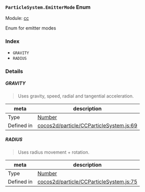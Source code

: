 ### `ParticleSystem.EmitterMode` Enum



Module: [cc](../modules/cc.md)


Enum for emitter modes


### Index
  - `GRAVITY`
  - `RADIUS`

### Details


##### GRAVITY

> Uses gravity, speed, radial and tangential acceleration.

| meta | description |
|------|-------------|
| Type | <a href="https://developer.mozilla.org/en/JavaScript/Reference/Global_Objects/Number" class="crosslink external" target="_blank">Number</a> |
| Defined in | [cocos2d/particle/CCParticleSystem.js:69](https://github.com/cocos-creator/engine/blob/44d068bea8120146521ec334827cb5b67a7d9b8f/cocos2d/particle/CCParticleSystem.js#L69) |



##### RADIUS

> Uses radius movement + rotation.

| meta | description |
|------|-------------|
| Type | <a href="https://developer.mozilla.org/en/JavaScript/Reference/Global_Objects/Number" class="crosslink external" target="_blank">Number</a> |
| Defined in | [cocos2d/particle/CCParticleSystem.js:75](https://github.com/cocos-creator/engine/blob/44d068bea8120146521ec334827cb5b67a7d9b8f/cocos2d/particle/CCParticleSystem.js#L75) |



